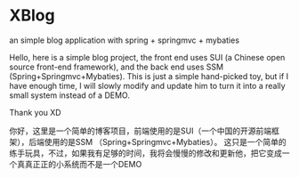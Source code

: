 # XBlog
an simple blog application with spring + springmvc + mybaties

Hello, here is a simple blog project, the front end uses SUI (a Chinese open source front-end framework), and the back end uses SSM (Spring+Springmvc+Mybaties).
This is just a simple hand-picked toy, but if I have enough time, I will slowly modify and update him to turn it into a really small system instead of a DEMO.

Thank you XD

你好，这里是一个简单的博客项目，前端使用的是SUI（一个中国的开源前端框架），后端使用的是SSM （Spring+Springmvc+Mybaties）。
这只是一个简单的练手玩具，不过，如果我有足够的时间，我将会慢慢的修改和更新他，把它变成一个真真正正的小系统而不是一个DEMO  


